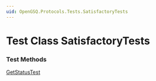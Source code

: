 ```yaml
---
uid: OpenGSQ.Protocols.Tests.SatisfactoryTests
---
```


# Test Class SatisfactoryTests

### Test Methods

<a href="/tests/OpenGSQ.Protocols.Tests/SatisfactoryTests/GetStatusTest.html">GetStatusTest</a>

